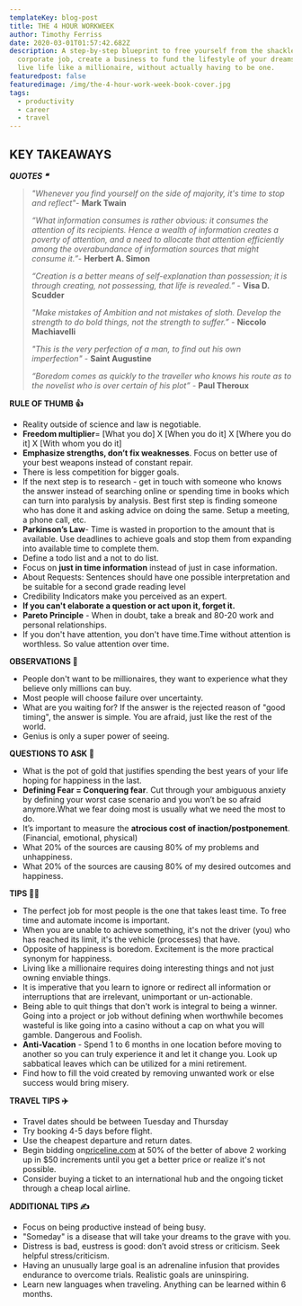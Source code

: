 ```yaml
---
templateKey: blog-post
title: THE 4 HOUR WORKWEEK
author: Timothy Ferriss
date: 2020-03-01T01:57:42.682Z
description: A step-by-step blueprint to free yourself from the shackles of a
  corporate job, create a business to fund the lifestyle of your dreams, and
  live life like a millionaire, without actually having to be one.
featuredpost: false
featuredimage: /img/the-4-hour-work-week-book-cover.jpg
tags:
  - productivity
  - career
  - travel
---
```


## KEY TAKEAWAYS 

**_QUOTES ❝_**

> _"Whenever you find yourself on the side of majority, it's time to stop and reflect"_- **Mark Twain**
>
> _“What information consumes is rather obvious: it consumes the attention of its recipients. Hence a wealth of information creates a poverty of attention, and a need to allocate that attention efficiently among the overabundance of information sources that might consume it.”_- **Herbert A. Simon**
>
> _“Creation is a better means of self-explanation than possession; it is through creating, not possessing, that life is revealed.”_ - **Visa D. Scudder**
>
> _"Make mistakes of Ambition and not mistakes of sloth. Develop the strength to do bold things, not the strength to suffer.”_ - **Niccolo Machiavelli**
>
> _"This is the very perfection of a man, to find out his own imperfection"_ - **Saint Augustine**
>
> _“Boredom comes as quickly to the traveller who knows his route as to the novelist who is over certain of his plot”_ - **Paul Theroux**

**RULE OF THUMB 👍**

-   Reality outside of science and law is negotiable.
-   **Freedom multiplier**= \[What you do] X \[When you do it] X \[Where you do it] X \[With whom you do it]
-   **Emphasize strengths, don’t fix weaknesses**. Focus on better use of your best weapons instead of constant repair.
-   There is less competition for bigger goals.
-   If the next step is to research - get in touch with someone who knows the answer instead of searching online or spending time in books which can turn into paralysis by analysis. Best first step is finding someone who has done it and asking advice on doing the same. Setup a meeting, a phone call, etc.
-   **Parkinson’s Law**- Time is wasted in proportion to the amount that is available. Use deadlines to achieve goals and stop them from expanding into available time to complete them.
-   Define a todo list and a not to do list.
-   Focus on **just in time information** instead of just in case information.
-   About Requests: Sentences should have one possible interpretation and be suitable for a second grade reading level
-   Credibility Indicators make you perceived as an expert.
-   **If you can't elaborate a question or act upon it, forget it.**
-   **Pareto Principle** - When in doubt, take a break and 80-20 work and personal relationships.
-   If you don't have attention, you don't have time.Time without attention is worthless. So value attention over time.

**OBSERVATIONS 👀**

-   People don't want to be millionaires, they want to experience what they believe only millions can buy.
-   Most people will choose failure over uncertainty.
-   What are you waiting for? If the answer is the rejected reason of "good timing", the answer is simple. You are afraid, just like the rest of the world.
-   Genius is only a super power of seeing.

**QUESTIONS TO ASK 💬**

-   What is the pot of gold that justifies spending the best years of your life hoping for happiness in the last.
-   **Defining Fear = Conquering fear**. Cut through your ambiguous anxiety by defining your worst case scenario and you won’t be so afraid anymore.What we fear doing most is usually what we need the most to do.
-   It’s important to measure the **atrocious cost of inaction/postponement**. (Financial, emotional, physical)
-   What 20% of the sources are causing 80% of my problems and unhappiness.
-   What 20% of the sources are causing 80% of my desired outcomes and happiness.

**TIPS 💁‍♂️**

-   The perfect job for most people is the one that takes least time. To free time and automate income is important.
-   When you are unable to achieve something, it's not the driver (you) who has reached its limit, it's the vehicle (processes) that have.
-   Opposite of happiness is boredom. Excitement is the more practical synonym for happiness.
-   Living like a millionaire requires doing interesting things and not just owning enviable things.
-   It is imperative that you learn to ignore or redirect all information or interruptions that are irrelevant, unimportant or un-actionable.
-   Being able to quit things that don't work is integral to being a winner. Going into a project or job without defining when worthwhile becomes wasteful is like going into a casino without a cap on what you will gamble. Dangerous and Foolish.
-   **Anti-Vacation** - Spend 1 to 6 months in one location before moving to another so you can truly experience it and let it change you. Look up sabbatical leaves which can be utilized for a mini retirement.
-   Find how to fill the void created by removing unwanted work or else success would bring misery.

**TRAVEL TIPS ✈️**

-   Travel dates should be between Tuesday and Thursday
-   Try booking 4-5 days before flight.
-   Use the cheapest departure and return dates.
-   Begin bidding on[priceline.com](http://priceline.com/) at 50% of the better of above 2 working up in \$50 increments until you get a better price or realize it's not possible.
-   Consider buying a ticket to an international hub and the ongoing ticket through a cheap local airline.

**ADDITIONAL TIPS ✍️**

-   Focus on being productive instead of being busy.
-   "Someday" is a disease that will take your dreams to the grave with you.
-   Distress is bad, eustress is good: don’t avoid stress or criticism. Seek helpful stress/criticism.
-   Having an unusually large goal is an adrenaline infusion that provides endurance to overcome trials. Realistic goals are uninspiring.
-   Learn new languages when traveling. Anything can be learned within 6 months.
